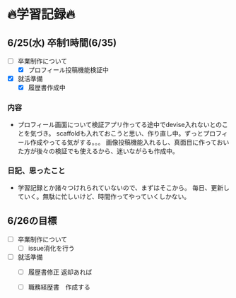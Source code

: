 # 🔥学習記録🔥
## 6/25(水) 卒制1時間(6/35) 
- [ ] 卒業制作について
  - [x] プロフィール投稿機能検証中
- [x] 就活準備
  - [x] 履歴書作成中

### 内容
- プロフィール画面について検証アプリ作ってる途中でdevise入れないとのことを気づき。
  scaffoldも入れておこうと思い、作り直し中。ずっとプロフィール作成やってる気がする。。。
  画像投稿機能入れるし、真面目に作っておいた方が後々の検証でも使えるから、迷いながらも作成中。

### 日記、思ったこと
- 学習記録とか諸々つけれられていないので、まずはそこから。
  毎日、更新していく。無駄に忙しいけど、時間作ってやっていくしかない。

## 6/26の目標
- [ ] 卒業制作について
  - [ ] issue消化を行う
- [ ] 就活準備
  - [ ] 履歴書修正 返却あれば
  - [ ] 職務経歴書　作成する

